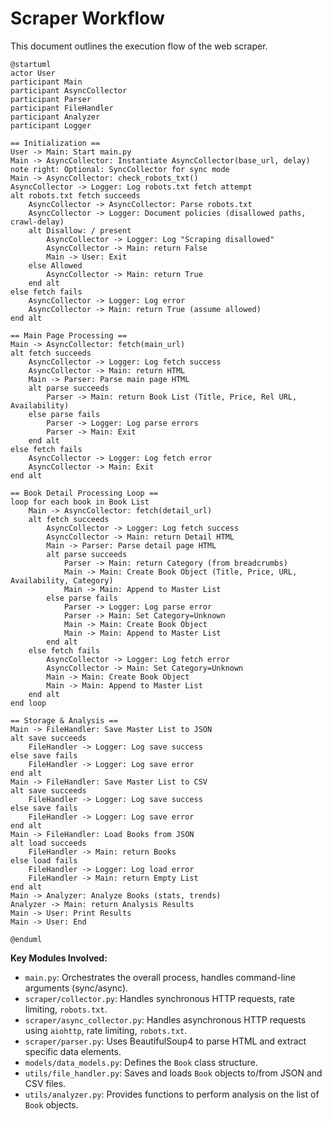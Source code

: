 # Scraper Workflow

This document outlines the execution flow of the web scraper.

```plantuml
@startuml
actor User
participant Main
participant AsyncCollector
participant Parser
participant FileHandler
participant Analyzer
participant Logger

== Initialization ==
User -> Main: Start main.py
Main -> AsyncCollector: Instantiate AsyncCollector(base_url, delay)
note right: Optional: SyncCollector for sync mode
Main -> AsyncCollector: check_robots_txt()
AsyncCollector -> Logger: Log robots.txt fetch attempt
alt robots.txt fetch succeeds
    AsyncCollector -> AsyncCollector: Parse robots.txt
    AsyncCollector -> Logger: Document policies (disallowed paths, crawl-delay)
    alt Disallow: / present
        AsyncCollector -> Logger: Log "Scraping disallowed"
        AsyncCollector -> Main: return False
        Main -> User: Exit
    else Allowed
        AsyncCollector -> Main: return True
    end alt
else fetch fails
    AsyncCollector -> Logger: Log error
    AsyncCollector -> Main: return True (assume allowed)
end alt

== Main Page Processing ==
Main -> AsyncCollector: fetch(main_url)
alt fetch succeeds
    AsyncCollector -> Logger: Log fetch success
    AsyncCollector -> Main: return HTML
    Main -> Parser: Parse main page HTML
    alt parse succeeds
        Parser -> Main: return Book List (Title, Price, Rel URL, Availability)
    else parse fails
        Parser -> Logger: Log parse errors
        Parser -> Main: Exit
    end alt
else fetch fails
    AsyncCollector -> Logger: Log fetch error
    AsyncCollector -> Main: Exit
end alt

== Book Detail Processing Loop ==
loop for each book in Book List
    Main -> AsyncCollector: fetch(detail_url)
    alt fetch succeeds
        AsyncCollector -> Logger: Log fetch success
        AsyncCollector -> Main: return Detail HTML
        Main -> Parser: Parse detail page HTML
        alt parse succeeds
            Parser -> Main: return Category (from breadcrumbs)
            Main -> Main: Create Book Object (Title, Price, URL, Availability, Category)
            Main -> Main: Append to Master List
        else parse fails
            Parser -> Logger: Log parse error
            Parser -> Main: Set Category=Unknown
            Main -> Main: Create Book Object
            Main -> Main: Append to Master List
        end alt
    else fetch fails
        AsyncCollector -> Logger: Log fetch error
        AsyncCollector -> Main: Set Category=Unknown
        Main -> Main: Create Book Object
        Main -> Main: Append to Master List
    end alt
end loop

== Storage & Analysis ==
Main -> FileHandler: Save Master List to JSON
alt save succeeds
    FileHandler -> Logger: Log save success
else save fails
    FileHandler -> Logger: Log save error
end alt
Main -> FileHandler: Save Master List to CSV
alt save succeeds
    FileHandler -> Logger: Log save success
else save fails
    FileHandler -> Logger: Log save error
end alt
Main -> FileHandler: Load Books from JSON
alt load succeeds
    FileHandler -> Main: return Books
else load fails
    FileHandler -> Logger: Log load error
    FileHandler -> Main: return Empty List
end alt
Main -> Analyzer: Analyze Books (stats, trends)
Analyzer -> Main: return Analysis Results
Main -> User: Print Results
Main -> User: End

@enduml
```

**Key Modules Involved:**

*   `main.py`: Orchestrates the overall process, handles command-line arguments (sync/async).
*   `scraper/collector.py`: Handles synchronous HTTP requests, rate limiting, `robots.txt`.
*   `scraper/async_collector.py`: Handles asynchronous HTTP requests using `aiohttp`, rate limiting, `robots.txt`.
*   `scraper/parser.py`: Uses BeautifulSoup4 to parse HTML and extract specific data elements.
*   `models/data_models.py`: Defines the `Book` class structure.
*   `utils/file_handler.py`: Saves and loads `Book` objects to/from JSON and CSV files.
*   `utils/analyzer.py`: Provides functions to perform analysis on the list of `Book` objects.